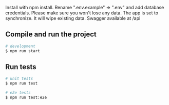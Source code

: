 Install with npm install.
Rename ".env.example" => ".env" and add database credentials.
Please make sure you won't lose any data. The app is set to synchronize. It will wipe existing data.
Swagger available at /api

## Compile and run the project

```bash
# development
$ npm run start
```

## Run tests

```bash
# unit tests
$ npm run test

# e2e tests
$ npm run test:e2e
```
